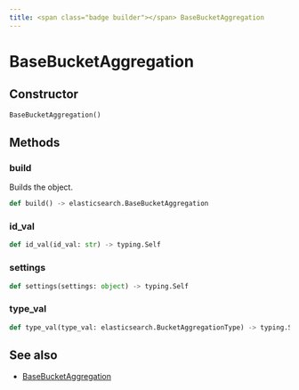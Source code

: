 ```yaml
---
title: <span class="badge builder"></span> BaseBucketAggregation
---
```

# <span class="badge builder"></span> BaseBucketAggregation

## Constructor

```python
BaseBucketAggregation()
```
## Methods

### <span class="badge object-method"></span> build

Builds the object.

```python
def build() -> elasticsearch.BaseBucketAggregation
```

### <span class="badge object-method"></span> id_val

```python
def id_val(id_val: str) -> typing.Self
```

### <span class="badge object-method"></span> settings

```python
def settings(settings: object) -> typing.Self
```

### <span class="badge object-method"></span> type_val

```python
def type_val(type_val: elasticsearch.BucketAggregationType) -> typing.Self
```

## See also

 * <span class="badge object-type-class"></span> [BaseBucketAggregation](./object-BaseBucketAggregation.md)
